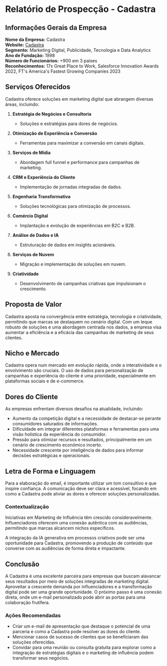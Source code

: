 # Relatório de Prospecção - Cadastra 

## Informações Gerais da Empresa
**Nome da Empresa:** Cadastra  
**Website:** [Cadastra](http://www.cadastra.com)  
**Segmento:** Marketing Digital, Publicidade, Tecnologia e Data Analytics  
**Ano de Fundação:** 1998  
**Número de Funcionários:** +900 em 3 países  
**Reconhecimentos:** 17x Great Place to Work, Salesforce Innovation Awards 2022, FT's America's Fastest Growing Companies 2023  

## Serviços Oferecidos
Cadastra oferece soluções em marketing digital que abrangem diversas áreas, incluindo:

1. **Estratégia de Negócios e Consultoria**
   - Soluções e estratégias para dores de negócios.
   
2. **Otimização de Experiência e Conversão**
   - Ferramentas para maximizar a conversão em canais digitais.
   
3. **Serviços de Mídia**
   - Abordagem full funnel e performance para campanhas de marketing.
   
4. **CRM e Experiência do Cliente**
   - Implementação de jornadas integradas de dados.
   
5. **Engenharia Transformativa**
   - Soluções tecnológicas para otimização de processos.

6. **Comércio Digital**
   - Implantação e evolução de experiências em B2C e B2B.
   
7. **Análise de Dados e IA**
   - Estruturação de dados em insights acionáveis.
   
8. **Serviços de Nuvem**
   - Migração e implementação de soluções em nuvem.
   
9. **Criatividade**
   - Desenvolvimento de campanhas criativas que impulsionam o crescimento.

## Proposta de Valor
Cadastra aposta na convergência entre estratégia, tecnologia e criatividade, permitindo que marcas se destaquem no cenário digital. Com um leque robusto de soluções e uma abordagem centrada nos dados, a empresa visa aumentar a eficiência e a eficácia das campanhas de marketing de seus clientes.

## Nicho e Mercado
Cadastra opera num mercado em evolução rápida, onde a interatividade e o envolvimento são cruciais. O uso de dados para personalização de campanhas e experiência do cliente é uma prioridade, especialmente em plataformas sociais e de e-commerce.

## Dores do Cliente
As empresas enfrentam diversos desafios na atualidade, incluindo:

- Aumento da competição digital e a necessidade de destacar-se perante consumidores saturados de informações.
- Dificuldade em integrar diferentes plataformas e ferramentas para uma visão holística da experiência do consumidor.
- Pressão para otimizar recursos e resultados, principalmente em um cenário de crescimento econômico incerto.
- Necessidade crescente por inteligência de dados para informar decisões estratégicas e operacionais.

## Letra de Forma e Linguagem
Para a elaboração do email, é importante utilizar um tom consultivo e que inspire confiança. A comunicação deve ser clara e acessível, focando em como a Cadastra pode aliviar as dores e oferecer soluções personalizadas.

### Contextualização
Iniciativas em Marketing de Influência têm crescido consideravelmente. Influenciadores oferecem uma conexão autêntica com as audiências, permitindo que marcas alcancem nichos específicos. 

A integração da IA generativa em processos criativos pode ser uma oportunidade para Cadastra, promovendo a produção de conteúdo que converse com as audiências de forma direta e impactante.

## Conclusão
A Cadastra é uma excelente parceira para empresas que buscam alavancar seus resultados por meio de soluções integradas de marketing digital. Aproveitar a crescente demanda por influenciadores e a transformação digital pode ser uma grande oportunidade. O próximo passo é uma conexão direta, onde um e-mail personalizado pode abrir as portas para uma colaboração frutífera. 

### Ações Recomendadas
- Criar um e-mail de apresentação que destaque o potencial de uma parceria e como a Cadastra pode resolver as dores do cliente.
- Mencionar casos de sucesso de clientes que se beneficiaram das soluções oferecidas.
- Convidar para uma reunião ou consulta gratuita para explorar como a integração de estratégias digitais e o marketing de influência podem transformar seus negócios.
